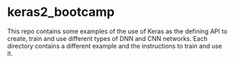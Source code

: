 # keras2_bootcamp

This repo contains some examples of the use of Keras as the defining API to create, train and use
different types of DNN and CNN networks. Each directory contains a different example and the
instructions to train and use it.
